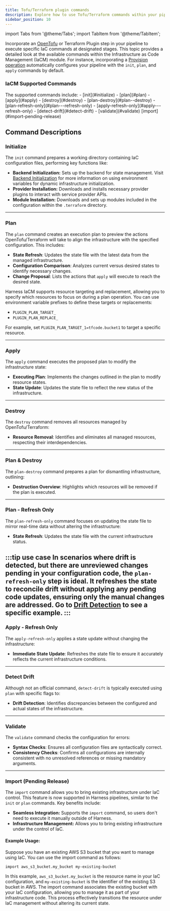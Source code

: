 ```yaml
---
title: Tofu/Terraform plugin commands
description: Explore how to use Tofu/Terraform commands within your pipelines effectively.
sidebar_position: 10
---
```


import Tabs from '@theme/Tabs';
import TabItem from '@theme/TabItem';

Incorporate an [OpenTofu](https://opentofu.org/) or Terraform Plugin step in your pipeline to execute specific IaC commands at designated stages. This topic provides a detailed look at the available commands within the Infrastructure as Code Management (IaCM) module. For instance, incorporating a [Provision operation](/docs/infra-as-code-management/workspaces/provision-workspace) automatically configures your pipeline with the `init`, `plan`, and `apply` commands by default.

### IaCM Supported Commands
<Tabs>
<TabItem value="Supported commands">
The supported commands include:
- [init](#initialize)
- [plan](#plan)
- [apply](#apply)
- [destroy](#destroy)
- [plan-destroy](#plan--destroy)
- [plan-refresh-only](#plan---refresh-only)
- [apply-refresh-only](#apply---refresh-only)
- [detect-drift](#detect-drift)
- [validate](#validate)
[import](#import-pending-release)
</TabItem>
<TabItem value="Add a new command step">
<DocVideo src="https://app.tango.us/app/embed/732528d2-2863-4c7c-8951-12459f301c6c" title="Harness IaCM: Add an OpenTofu or Terraform command step to your pipeline" />
</TabItem>
</Tabs>

## Command Descriptions
### Initialize
The `init` command prepares a working directory containing IaC configuration files, performing key functions like:

- **Backend Initialization:** Sets up the backend for state management. Visit [Backend Initialization](https://developer.harness.io/docs/infra-as-code-management/remote-backends/init-configuration) for more information on using environment variables for dynamic infrastructure initialization.
- **Provider Installation:** Downloads and installs necessary provider plugins to interact with service provider APIs.
- **Module Installation:** Downloads and sets up modules included in the configuration within the `.terraform` directory.
---

### Plan
The `plan` command creates an execution plan to preview the actions OpenTofu/Terraform will take to align the infrastructure with the specified configuration. This includes:
- **State Refresh**: Updates the state file with the latest data from the managed infrastructure.
- **Configuration Comparison**: Analyzes current versus desired states to identify necessary changes.
- **Change Proposal**: Lists the actions that `apply` will execute to reach the desired state.

Harness IaCM supports resource targeting and replacement, allowing you to specify which resources to focus on during a plan operation. You can use environment variable prefixes to define these targets or replacements:
- `PLUGIN_PLAN_TARGET_`
- `PLUGIN_PLAN_REPLACE_`

For example, set `PLUGIN_PLAN_TARGET_1=tfcode.bucket1` to target a specific resource.

---

### Apply
The `apply` command executes the proposed plan to modify the infrastructure state:
- **Executing Plan**: Implements the changes outlined in the plan to modify resource states.
- **State Update**: Updates the state file to reflect the new status of the infrastructure.
---

### Destroy
The `destroy` command removes all resources managed by OpenTofu/Terraform:
- **Resource Removal**: Identifies and eliminates all managed resources, respecting their interdependencies.
---

### Plan & Destroy
The `plan-destroy` command prepares a plan for dismantling infrastructure, outlining:
- **Destruction Overview**: Highlights which resources will be removed if the plan is executed.
---

### Plan - Refresh Only
The `plan-refresh-only` command focuses on updating the state file to mirror real-time data without altering the infrastructure:
- **State Refresh**: Updates the state file with the current infrastructure status.

:::tip use case
In scenarios where drift is detected, but there are unreviewed changes pending in your configuration code, the `plan-refresh-only` step is ideal. It refreshes the state to reconcile drift without applying any pending code updates, ensuring only the manual changes are addressed. Go to [Drift Detection](/docs/infra-as-code-management/pipelines/operations/drift-detection#handle-drift) to see a specific example.
:::
---

### Apply - Refresh Only
The `apply-refresh-only` applies a state update without changing the infrastructure:
- **Immediate State Update**: Refreshes the state file to ensure it accurately reflects the current infrastructure conditions.
---

### Detect Drift
Although not an official command, `detect-drift` is typically executed using `plan` with specific flags to:
- **Drift Detection**: Identifies discrepancies between the configured and actual states of the infrastructure.
---

### Validate
The `validate` command checks the configuration for errors:
- **Syntax Checks**: Ensures all configuration files are syntactically correct.
- **Consistency Checks**: Confirms all configurations are internally consistent with no unresolved references or missing mandatory arguments.
---

### Import (Pending Release)
The `import` command allows you to bring existing infrastructure under IaC control. This feature is now supported in Harness pipelines, similar to the `init` or `plan` commands. Key benefits include:

- **Seamless Integration:** Supports the `import` command, so users don't need to execute it manually outside of Harness.
- **Infrastructure Management:** Allows you to bring existing infrastructure under the control of IaC.

#### Example Usage:
Suppose you have an existing AWS S3 bucket that you want to manage using IaC. You can use the import command as follows:

```hcl
import aws_s3_bucket.my_bucket my-existing-bucket
```

In this example, `aws_s3_bucket.my_bucket` is the resource name in your IaC configuration, and `my-existing-bucket` is the identifier of the existing S3 bucket in AWS. The import command associates the existing bucket with your IaC configuration, allowing you to manage it as part of your infrastructure code. This process effectively transitions the resource under IaC management without altering its current state.